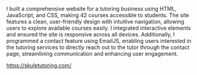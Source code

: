 I built a comprehensive website for a tutoring business using HTML, JavaScript, and CSS, making 42 courses accessible to students. The site features a clean, user-friendly design with intuitive navigation, allowing users to explore available courses easily. I integrated interactive elements and ensured the site is responsive across all devices. Additionally, I programmed a contact feature using EmailJS, enabling users interested in the tutoring services to directly reach out to the tutor through the contact page, streamlining communication and enhancing user engagement.

https://skuletutoring.com/

